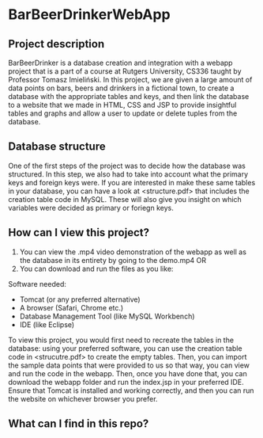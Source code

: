 # BarBeerDrinkerWebApp

## Project description

BarBeerDrinker is a database creation and integration with a webapp project that is a part of a course at Rutgers University, CS336 taught by Professor Tomasz Imieliński. In this project, we are given a large amount of data points on bars, beers and drinkers in a fictional town, to create a database with the appropriate tables and keys, and then link the database to a website that we made in HTML, CSS and JSP to provide insightful tables and graphs and allow a user to update or delete tuples from the database. 

## Database structure

One of the first steps of the project was to decide how the database was structured. In this step, we also had to take into account what the primary keys and foreign keys were. If you are interested in make these same tables in your database, you can have a look at <structure.pdf> that includes the creation table code in MySQL. These will also give you insight on which variables were decided as primary or foriegn keys. 

## How can I view this project?

1. You can view the .mp4 video demonstration of the webapp as well as the database in its entirety by going to the demo.mp4 OR
2. You can download and run the files as you like:

  Software needed:

  - Tomcat (or any preferred alternative)
  - A browser (Safari, Chrome etc.)
  - Database Management Tool (like MySQL Workbench)
  - IDE (like Eclipse)

  To view this project, you would first need to recreate the tables in the database: using your preferred software, you can use the creation table code in  <strucutre.pdf> to create the empty tables. Then, you can import the sample data points that were provided to us so that way, you can view and run the code in the webapp. Then, once you have done that, you can download the webapp folder and run the index.jsp in your preferred IDE. Ensure that Tomcat is installed and working correctly, and then you can run the website on whichever browser you prefer. 

## What can I find in this repo?

<list files>
